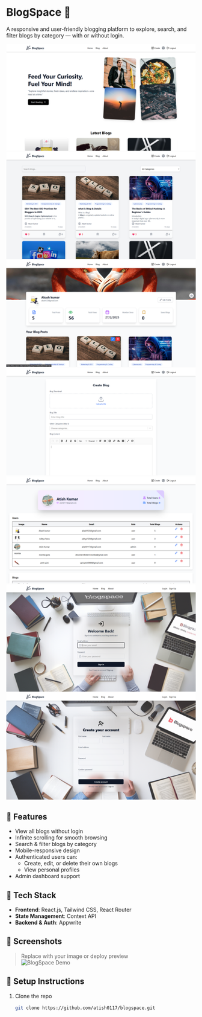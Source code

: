 # BlogSpace 📝

A responsive and user-friendly blogging platform to explore, search, and filter blogs by category — with or without login.

![BlogSpace Screenshot](./public/screenShot-1.png) 
![BlogSpace Screenshot](./public/screenShot-2.png) 
![BlogSpace Screenshot](./public/screenShot-3.png) 
![BlogSpace Screenshot](./public/screenShot-4.png) 
![BlogSpace Screenshot](./public/screenShot-5.png) 
![BlogSpace Screenshot](./public/screenShot-6.png) 
![BlogSpace Screenshot](./public/screenShot-7.png) 

## 🚀 Features

- View all blogs without login
- Infinite scrolling for smooth browsing
- Search & filter blogs by category
- Mobile-responsive design
- Authenticated users can:
  - Create, edit, or delete their own blogs
  - View personal profiles
- Admin dashboard support

## 🧰 Tech Stack

- **Frontend**: React.js, Tailwind CSS, React Router
- **State Management**: Context API
- **Backend & Auth**: Appwrite

## 📸 Screenshots

> Replace with your image or deploy preview  
> ![BlogSpace Demo](https://blog-space-amber.vercel.app/)

## 🔧 Setup Instructions

1. Clone the repo  
   ```bash
   git clone https://github.com/atish0117/blogspace.git
